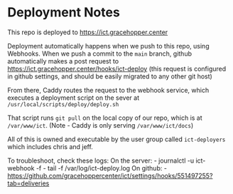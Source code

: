 # Deployment Notes

This repo is deployed to <https://ict.gracehopper.center>

Deployment automatically happens when we push to this repo, using Webhooks.
When we push a commit to the `main` branch, github automatically
makes a post request to <https://ict.gracehopper.center/hooks/ict-deploy>
(this request is configured in github settings, and should be easily
migrated to any other git host)

From there, Caddy routes the request to the webhook service, which executes
a deployment script on the sever at `/usr/local/scripts/deploy/deploy.sh`

That script runs `git pull` on the local copy of our repo, which is at
`/var/www/ict`. (Note - Caddy is only serving `/var/www/ict/docs`)

All of this is owned and executable by the user group called `ict-deployers`
which includes chris and jeff.

To troubleshoot, check these logs:
On the server:
    - journalctl -u ict-webhook -f
    - tail -f /var/log/ict-deploy.log
On github:
    - <https://github.com/gracehoppercenter/ict/settings/hooks/551497255?tab=deliveries>
